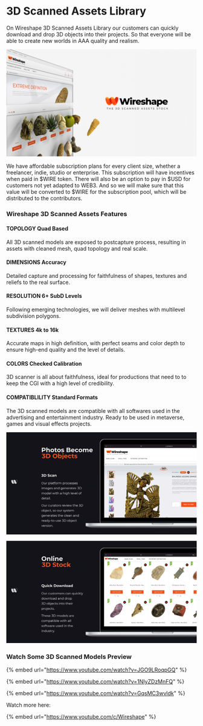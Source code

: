 # 3D Scanned Assets Library

On Wireshape 3D Scanned Assets Library our customers can quickly download and drop 3D objects into their projects. So that everyone will be able to create new worlds in AAA quality and realism.

![](../.gitbook/assets/10.jpg)

We have affordable subscription plans for every client size, whether a freelancer, indie, studio or enterprise. This subscription will have incentives when paid in $WIRE token. There will also be an option to pay in $USD for customers not yet adapted to WEB3. And so we will make sure that this value will be converted to $WIRE for the subscription pool, which will be distributed to the contributors.

### Wireshape 3D Scanned Assets Features

#### TOPOLOGY Quad Based

All 3D scanned models are exposed to postcapture process, resulting in assets with cleaned mesh, quad topology and real scale.

#### DIMENSIONS Accuracy

Detailed capture and processing for faithfulness of shapes, textures and reliefs to the real surface.

#### RESOLUTION 6+ SubD Levels

Following emerging technologies, we will deliver meshes with multilevel subdivision polygons.

#### TEXTURES 4k to 16k

Accurate maps in high definition, with perfect seams and color depth to ensure high-end quality and the level of details.

#### COLORS Checked Calibration

3D scanner is all about faithfulness, ideal for productions that need to to keep the CGI with a high level of credibility.

#### COMPATIBLILITY Standard Formats

The 3D scanned models are compatible with all softwares used in the advertising and entertainment industry. Ready to be used in metaverse, games and visual effects projects.

![](../.gitbook/assets/wireshape-3d-scan.jpg)

![](../.gitbook/assets/wireshape-3d-stock.jpg)

### Watch Some 3D Scanned Models Preview

{% embed url="https://www.youtube.com/watch?v=JGO9LRoqpGQ" %}

{% embed url="https://www.youtube.com/watch?v=1NIyZDzMnFQ" %}

{% embed url="https://www.youtube.com/watch?v=GqsMC3wvldk" %}

Watch more here:

{% embed url="https://www.youtube.com/c/Wireshape" %}
